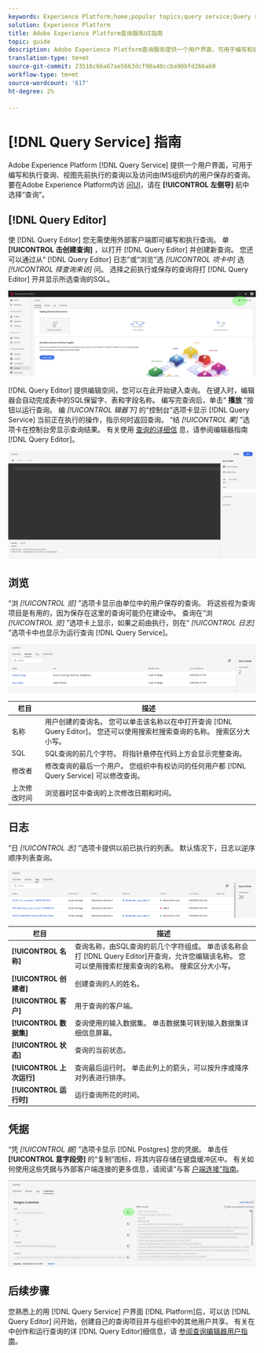 ```yaml
---
keywords: Experience Platform;home;popular topics;query service;Query service;query
solution: Experience Platform
title: Adobe Experience Platform查询服务UI指南
topic: guide
description: Adobe Experience Platform查询服务提供一个用户界面，可用于编写和执行查询、视图先前执行的查询以及访问由IMS组织内的用户保存的查询。
translation-type: tm+mt
source-git-commit: 23516c66a67ae5663dcf90a40ccba98bfd266ab0
workflow-type: tm+mt
source-wordcount: '617'
ht-degree: 2%

---
```



# [!DNL Query Service] 指南

Adobe Experience Platform [!DNL Query Service] 提供一个用户界面，可用于编写和执行查询、视图先前执行的查询以及访问由IMS组织内的用户保存的查询。 要在Adobe Experience Platform内访 [问UI][platform-ui]，请在 **[!UICONTROL 左侧导]** 航中选择“查询”。

## [!DNL Query Editor]

使 [!DNL Query Editor] 您无需使用外部客户端即可编写和执行查询。 单 **[!UICONTROL 击创建查询]** ，以打开 [!DNL Query Editor] 并创建新查询。 您还可以通过从“ [!DNL Query Editor] 日志”或“浏览”选 *[!UICONTROL 项卡中]* 选 *[!UICONTROL 择查询来访]* 问。 选择之前执行或保存的查询将打 [!DNL Query Editor] 开并显示所选查询的SQL。

![图像](../images/queries/ui-overview/overview.png)

[!DNL Query Editor] 提供编辑空间，您可以在此开始键入查询。 在键入时，编辑器会自动完成表中的SQL保留字、表和字段名称。 编写完查询后，单击“ **播放** ”按钮以运行查询。 编 *[!UICONTROL 辑器下]* 的“控制台”选项卡显示 [!DNL Query Service] 当前正在执行的操作，指示何时返回查询。 “结 *[!UICONTROL 果]* ”选项卡在控制台旁显示查询结果。 有关使用 [查询的详细信][query-editor] 息，请参阅编辑器指南 [!DNL Query Editor]。

![图像](../images/queries/ui-overview/query-editor.png)

## 浏览

“浏 *[!UICONTROL 览]* ”选项卡显示由单位中的用户保存的查询。 将这些视为查询项目是有用的，因为保存在这里的查询可能仍在建设中。 查询在“浏 *[!UICONTROL 览]* ”选项卡上显示，如果之前由执行，则在“ *[!UICONTROL 日志]* ”选项卡中也显示为运行查询 [!DNL Query Service]。

![图像](../images/queries/ui-overview/browse.png)

| 栏目 | 描述 |
| --- | --- |
| 名称 | 用户创建的查询名。 您可以单击该名称以在中打开查询 [!DNL Query Editor]。 您还可以使用搜索栏搜索查询的名称。 搜索区分大小写。 |
| SQL | SQL查询的前几个字符。 将指针悬停在代码上方会显示完整查询。 |
| 修改者 | 修改查询的最后一个用户。 您组织中有权访问的任何用户都 [!DNL Query Service] 可以修改查询。 |
| 上次修改时间 | 浏览器时区中查询的上次修改日期和时间。 |

## 日志

“日 *[!UICONTROL 志]* ”选项卡提供以前已执行的列表。 默认情况下，日志以逆序顺序列表查询。

![图像](../images/queries/ui-overview/log.png)

| 栏目 | 描述 |
| --- | --- |
| **[!UICONTROL 名称]** | 查询名称，由SQL查询的前几个字符组成。 单击该名称会打 [!DNL Query Editor]开查询，允许您编辑该名称。 您可以使用搜索栏搜索查询的名称。 搜索区分大小写。 |
| **[!UICONTROL 创建者]** | 创建查询的人的姓名。 |
| **[!UICONTROL 客户]** | 用于查询的客户端。 |
| **[!UICONTROL 数据集]** | 查询使用的输入数据集。 单击数据集可转到输入数据集详细信息屏幕。 |
| **[!UICONTROL 状态]** | 查询的当前状态。 |
| **[!UICONTROL 上次运行]** | 查询最后运行时。 单击此列上的箭头，可以按升序或降序对列表进行排序。 |
| **[!UICONTROL 运行时]** | 运行查询所花的时间。 |

## 凭据

“凭 *[!UICONTROL 据]* ”选项卡显示 [!DNL Postgres] 您的凭据。 单击任 **[!UICONTROL 意字段旁]** 的“复制”图标，将其内容存储在键盘缓冲区中。 有关如何使用这些凭据与外部客户端连接的更多信息，请阅读“与客 [户端连接”指南][connect-clients]。

![图像](../images/queries/ui-overview/credentials.png)

## 后续步骤

您熟悉上的用 [!DNL Query Service] 户界面 [!DNL Platform]后，可以访 [!DNL Query Editor] 问开始，创建自己的查询项目并与组织中的其他用户共享。 有关在中创作和运行查询的详 [!DNL Query Editor]细信息，请 [参阅查询编辑器用户指南][query-editor]。

[platform-ui]: https://platform.adobe.com
[query-editor]: user-guide.md
[connect-clients]: ../clients/overview.md
